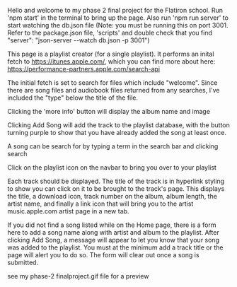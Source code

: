 Hello and welcome to my phase 2 final project for the Flatiron school.
Run 'npm start' in the terminal to bring up the page.
Also run 'npm run server' to start watching the db.json file (Note: you must be running this on port 3001.
Refer to the package.json file, 'scripts' and double check that you find "server": "json-server --watch db.json -p 3001")

This page is a playlist creator (for a single playlist). It performs an inital fetch to 
 https://itunes.apple.com/, which you can find more about here: https://performance-partners.apple.com/search-api

The initial fetch is set to search for files which include "welcome". Since there are song files and audiobook files 
returned from any searches, I've included the "type" below the title of the file.

Clicking the 'more info' button will display the album name and image

Clicking Add Song will add the track to the playlist database, with the button turning purple to show that you have already 
added the song at least once.

A song can be search for by typing a term in the search bar and clicking search

Click on the playlist icon on the navbar to bring you over to your playlist

Each track should be displayed. The title of the track is in hyperlink styling to show you can click on it to be brought to 
the track's page. This displays the title, a download icon, track number on the album, album length, the artist name, and 
finally a link icon that will bring you to the artist music.apple.com artist page in a new tab.

If you did not find a song listed while on the Home page, there is a form here to add a song name along with artist and album to 
the playlist. After clicking Add Song, a message will appear to let you know that your song was added to the playlist.
You must at the minimum add a track title or the page will alert you to do so. The form will clear out once a song is submitted.

see my phase-2 finalproject.gif file for a preview





